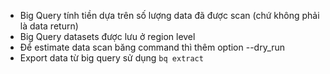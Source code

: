 * Big Query tính tiền dựa trên số lượng data đã được scan (chứ không phải là data return)
* Big Query datasets được lưu ở region level
* Để estimate data scan băng command thì thêm option --dry_run
* Export data từ big query sử dụng `bq extract`
